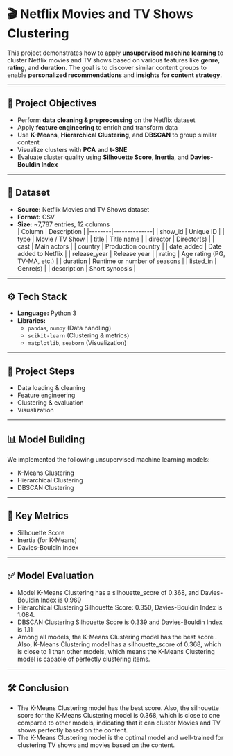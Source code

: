 # 🎬 Netflix Movies and TV Shows Clustering

This project demonstrates how to apply **unsupervised machine learning** to cluster Netflix movies and TV shows based on various features like **genre**, **rating**, and **duration**. The goal is to discover similar content groups to enable **personalized recommendations** and **insights for content strategy**.

---

## 📌 **Project Objectives**

- Perform **data cleaning & preprocessing** on the Netflix dataset
- Apply **feature engineering** to enrich and transform data
- Use **K-Means**, **Hierarchical Clustering**, and **DBSCAN** to group similar content
- Visualize clusters with **PCA** and **t-SNE**
- Evaluate cluster quality using **Silhouette Score**, **Inertia**, and **Davies-Bouldin Index**

---

## 📂 **Dataset**

- **Source:** Netflix Movies and TV Shows dataset
- **Format:** CSV
- **Size:** ~7,787 entries, 12 columns  
  | Column | Description |
  |--------|--------------|
  | show_id | Unique ID |
  | type | Movie / TV Show |
  | title | Title name |
  | director | Director(s) |
  | cast | Main actors |
  | country | Production country |
  | date_added | Date added to Netflix |
  | release_year | Release year |
  | rating | Age rating (PG, TV-MA, etc.) |
  | duration | Runtime or number of seasons |
  | listed_in | Genre(s) |
  | description | Short synopsis |

---

## ⚙️ **Tech Stack**

- **Language:** Python 3
- **Libraries:** 
  - `pandas`, `numpy` (Data handling)
  - `scikit-learn` (Clustering & metrics)
  - `matplotlib`, `seaborn` (Visualization)

---
## 🚀  **Project Steps**
- Data loading & cleaning
- Feature engineering
- Clustering & evaluation
- Visualization

---
## 📊  **Model Building**
 We implemented the following unsupervised machine learning models:
 - K-Means Clustering
 - Hierarchical Clustering
 - DBSCAN Clustering
---
## 🧾 **Key Metrics**
- Silhouette Score
- Inertia (for K-Means)
- Davies-Bouldin Index

---
## ✅ **Model Evaluation**
- Model K-Means Clustering has a silhouette_score of 0.368, and Davies-Bouldin Index is 0.969
- Hierarchical Clustering Silhouette Score: 0.350, Davies-Bouldin Index is 1.084.
- DBSCAN Clustering Silhouette Score is 0.339 and Davies-Bouldin Index is 1.11
- Among all models, the K-Means Clustering model has the best score . Also, K-Means Clustering  model
 has a silhouette_score of 0.368, which is close to 1 than other models, which means the
 K-Means Clustering model is capable of perfectly clustering items.

---
## 🛠️ **Conclusion**
- The K-Means Clustering model has the best score. Also, the silhouette score for the K-Means Clustering model is 0.368,
 which is close to one compared to other models, indicating that it can cluster Movies and TV shows perfectly based on the content.
 - The K-Means Clustering model is the optimal model and well-trained for clustering TV shows and movies based on the content.
